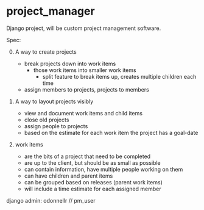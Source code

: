 # project_manager

Django project, will be custom project management software.

Spec:

0) A way to create projects
    - break projects down into work items
        - those work items into smaller work items
            - split feature to break items up, creates multiple children each time
    - assign members to projects, projects to members
    
    
1) A way to layout projects visibly
    - view and document work items and child items
    - close old projects
    - assign people to projects
    - based on the estimate for each work item the project has a goal-date

2) work items
    - are the bits of a project that need to be completed
    - are up to the client, but should be as small as possible
    - can contain information, have multiple people working on them
    - can have children and parent items
    - can be grouped based on releases (parent work items)
    - will include a time estimate for each assigned member

django admin: odonnellr // pm_user